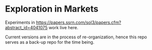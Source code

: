 # Exploration in Markets

Experiments in https://papers.ssrn.com/sol3/papers.cfm?abstract_id=4041075 work live here.

Current versions are in the process of re-organization, hence this repo serves as a back-up repo for the time being.

